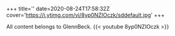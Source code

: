 +++
title=''
date=2020-08-24T17:58:32Z
cover='https://i.ytimg.com/vi/8yp0NZIOczk/sddefault.jpg'
+++

All content belongs to GlennBeck.
{{< youtube 8yp0NZIOczk >}}

